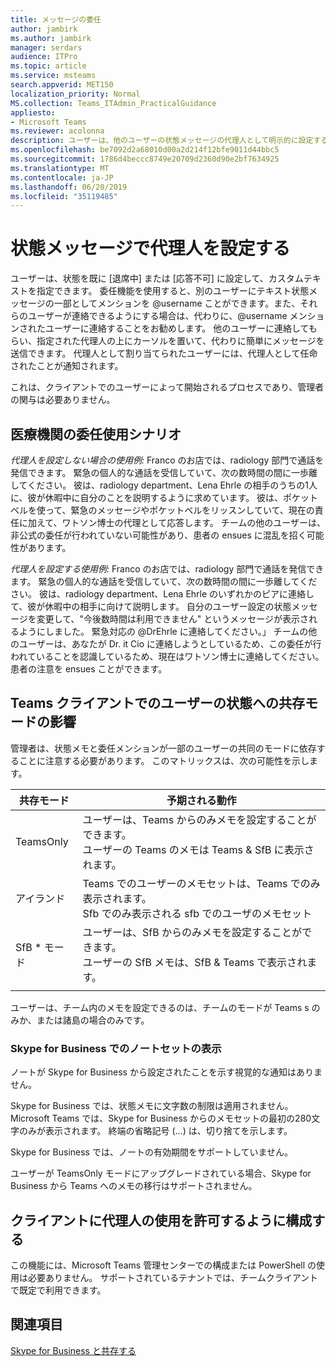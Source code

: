 ```yaml
---
title: メッセージの委任
author: jambirk
ms.author: jambirk
manager: serdars
audience: ITPro
ms.topic: article
ms.service: msteams
search.appverid: MET150
localization_priority: Normal
MS.collection: Teams_ITAdmin_PracticalGuidance
appliesto:
- Microsoft Teams
ms.reviewer: acolonna
description: ユーザーは、他のユーザーの状態メッセージの代理人として明示的に設定することができます。
ms.openlocfilehash: be7092d2a68010d00a2d214f12bfe9011d44bbc5
ms.sourcegitcommit: 1786d4beccc8749e20709d2360d90e2bf7634925
ms.translationtype: MT
ms.contentlocale: ja-JP
ms.lasthandoff: 06/20/2019
ms.locfileid: "35119485"
---
```

# <a name="set-a-delegate-in-a-status-message"></a>状態メッセージで代理人を設定する

ユーザーは、状態を既に [退席中] または [応答不可] に設定して、カスタムテキストを指定できます。 委任機能を使用すると、別のユーザーにテキスト状態メッセージの一部としてメンションを @username ことができます。また、それらのユーザーが連絡できるようにする場合は、代わりに、@username メンションされたユーザーに連絡することをお勧めします。 他のユーザーに連絡してもらい、指定された代理人の上にカーソルを置いて、代わりに簡単にメッセージを送信できます。  代理人として割り当てられたユーザーには、代理人として任命されたことが通知されます。

これは、クライアントでのユーザーによって開始されるプロセスであり、管理者の関与は必要ありません。

## <a name="delegation-use-scenario-in-healthcare"></a>医療機関の委任使用シナリオ

*代理人を設定しない場合の使用例:* Franco のお店では、radiology 部門で通話を発信できます。 緊急の個人的な通話を受信していて、次の数時間の間に一歩離してください。 彼は、radiology department、Lena Ehrle の相手のうちの1人に、彼が休暇中に自分のことを説明するように求めています。 彼は、ポケットベルを使って、緊急のメッセージやポケットベルをリッスンしていて、現在の責任に加えて、ワトソン博士の代理として応答します。 チームの他のユーザーは、非公式の委任が行われていない可能性があり、患者の ensues に混乱を招く可能性があります。

*代理人を設定する使用例:* Franco のお店では、radiology 部門で通話を発信できます。 緊急の個人的な通話を受信していて、次の数時間の間に一歩離してください。 彼は、radiology department、Lena Ehrle のいずれかのピアに連絡して、彼が休暇中の相手に向けて説明します。 自分のユーザー設定の状態メッセージを変更して、"今後数時間は利用できません" というメッセージが表示されるようにしました。 緊急対応の @DrEhrle に連絡してください。」  チームの他のユーザーは、あなたが Dr. it Cio に連絡しようとしているため、この委任が行われていることを認識しているため、現在はワトソン博士に連絡してください。 患者の注意を ensues ことができます。

## <a name="impact-of-co-existence-modes-on-user-status-in-the-teams-client"></a>Teams クライアントでのユーザーの状態への共存モードの影響

管理者は、状態メモと委任メンションが一部のユーザーの共同のモードに依存することに注意する必要があります。 このマトリックスは、次の可能性を示します。

|共存モード | 予期される動作|
|---|---|
|TeamsOnly |ユーザーは、Teams からのみメモを設定することができます。 <br> ユーザーの Teams のメモは Teams & SfB に表示されます。 |
|アイランド | Teams でのユーザーのメモセットは、Teams でのみ表示されます。 <br> Sfb でのみ表示される sfb でのユーザのメモセット |
|SfB * モード | ユーザーは、SfB からのみメモを設定することができます。 <br> ユーザーの SfB メモは、SfB & Teams で表示されます。  |
|||

ユーザーは、チーム内のメモを設定できるのは、チームのモードが Teams s のみか、または諸島の場合のみです。  

### <a name="displaying-notes-set-in-skype-for-business"></a>Skype for Business でのノートセットの表示
  
ノートが Skype for Business から設定されたことを示す視覚的な通知はありません。

Skype for Business では、状態メモに文字数の制限は適用されません。 Microsoft Teams では、Skype for Business からのメモセットの最初の280文字のみが表示されます。 終端の省略記号 (...) は、切り捨てを示します。
  
Skype for Business では、ノートの有効期間をサポートしていません。

ユーザーが TeamsOnly モードにアップグレードされている場合、Skype for Business から Teams へのメモの移行はサポートされません。

## <a name="configure-allowing-clients-to-use-delegates"></a>クライアントに代理人の使用を許可するように構成する

この機能には、Microsoft Teams 管理センターでの構成または PowerShell の使用は必要ありません。 サポートされているテナントでは、チームクライアントで既定で利用できます。

## <a name="related-topics"></a>関連項目

[Skype for Business と共存する](../../coexistence-chat-calls-presence.md)
